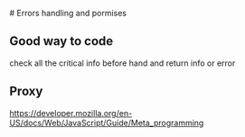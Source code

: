 # Errors handling and pormises

## Good way to code
check all the critical info before hand and return info or error

## Proxy
https://developer.mozilla.org/en-US/docs/Web/JavaScript/Guide/Meta_programming